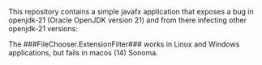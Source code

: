 This repository contains a simple javafx application that exposes a bug in openjdk-21 (Oracle OpenJDK version 21) and from there infecting other openjdk-21 versions:

The ###FileChooser.ExtensionFilter### works in Linux and Windows applications, but fails in macos (14) Sonoma.

